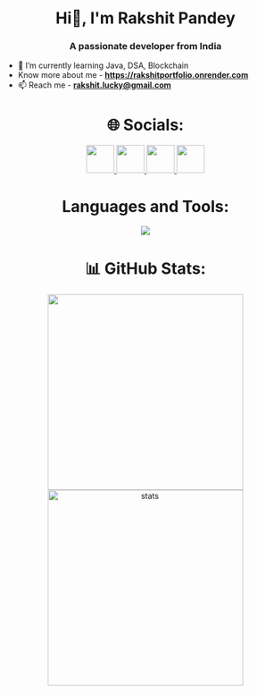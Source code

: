 <h1 align="center">Hi👋, I'm Rakshit Pandey</h1>
<h3 align="center">A passionate developer from India</h3>

- 🌱 I’m currently learning Java, DSA, Blockchain
- Know more about me - **https://rakshitportfolio.onrender.com**
- 📫 Reach me - **rakshit.lucky@gmail.com**<br>

<h1 align="center">🌐 Socials:</h1>
<p align="center">
<a href="https://www.linkedin.com/in/rakshit-pandey-bb83a8216/">
    <img height="50" src="https://cdn2.iconfinder.com/data/icons/social-icon-3/512/social_style_3_in-306.png"/>
</a>
<a href="https://medium.com/@rakshit.pandey">
    <img height="50" src="https://www.vectorlogo.zone/logos/medium/medium-tile.svg"/>
<a href="https://twitter.com/rakshitpandey_">
    <img height="50" src="https://www.vectorlogo.zone/logos/twitter/twitter-official.svg"/>
</a>
<a href="https://instagram.com/rakshit.pandey_">
    <img height="50" src="https://www.vectorlogo.zone/logos/instagram/instagram-icon.svg"/>
</a>
</p>


<h1 align="center">Languages and Tools:</h1>
<p align="center">
<img src="https://skillicons.dev/icons?i=java,solidity,html,css,js,bootstrap,react,nodejs,express,mongo,vscode,git,github" >
</p>

<h1 align="center">📊 GitHub Stats:</h1>
<div align='center' width="6rem">
    <img  width="350px" src= "https://github-readme-stats.vercel.app/api/top-langs/?username=rakshit1104&theme=jolly&layout=compact&langs_count=10&hide=html"/>
<!--     <img  width="300px" height="150px" src="https://github-readme-stats.vercel.app/api?username=rakshit1104&theme=jolly&show_icons=true"/> -->
    <img  width="350px"   src="https://github-readme-streak-stats.herokuapp.com?user=rakshit1104&theme=jolly&border_radius=5" alt= "stats"/>
</div>
